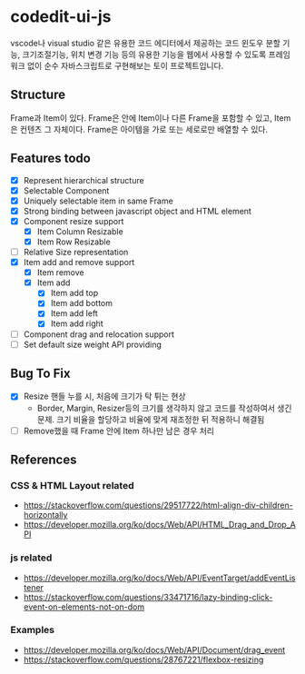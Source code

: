 # codedit-ui-js

vscode나 visual studio 같은 유용한 코드 에디터에서 제공하는 코드 윈도우 분할 기능, 크기조절기능, 위치 변경 기능 등의 유용한 기능을 웹에서 사용할 수 있도록 프레임워크 없이 순수 자바스크립트로 구현해보는 토이 프로젝트입니다.

## Structure
Frame과 Item이 있다. Frame은 안에 Item이나 다른 Frame을 포함할 수 있고, Item은 컨텐츠 그 자체이다.
Frame은 아이템을 가로 또는 세로로만 배열할 수 있다.

## Features todo
- [x] Represent hierarchical structure
- [x] Selectable Component
- [x] Uniquely selectable item in same Frame
- [x] Strong binding between javascript object and HTML element
- [x] Component resize support
	- [x] Item Column Resizable
	- [x] Item Row Resizable
- [ ] Relative Size representation
- [x] Item add and remove support
	- [x] Item remove
	- [x] Item add
		- [x] Item add top
		- [x] Item add bottom
		- [x] Item add left
		- [x] Item add right
- [ ] Component drag and relocation support
- [ ] Set default size weight API providing

## Bug To Fix
- [x] Resize 핸들 누를 시, 처음에 크기가 탁 튀는 현상
	- Border, Margin, Resizer등의 크기를 생각하지 않고 코드를 작성하여서 생긴 문제. 크기 비율을 할당하고 비율에 맞게 재조정한 뒤 적용하니 해결됨
- [ ] Remove했을 때 Frame 안에 Item 하나만 남은 경우 처리

## References
### CSS & HTML Layout related
- https://stackoverflow.com/questions/29517722/html-align-div-children-horizontally
- https://developer.mozilla.org/ko/docs/Web/API/HTML_Drag_and_Drop_API
### js related
- https://developer.mozilla.org/ko/docs/Web/API/EventTarget/addEventListener
- https://stackoverflow.com/questions/33471716/lazy-binding-click-event-on-elements-not-on-dom
### Examples
- https://developer.mozilla.org/ko/docs/Web/API/Document/drag_event
- https://stackoverflow.com/questions/28767221/flexbox-resizing